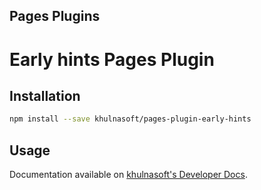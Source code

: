 ## Pages Plugins

# Early hints Pages Plugin

## Installation

```sh
npm install --save khulnasoft/pages-plugin-early-hints
```

## Usage

Documentation available on [khulnasoft's Developer Docs](https://developers.khulnasoft.com/pages/platform/functions/plugins/early-hints/).
